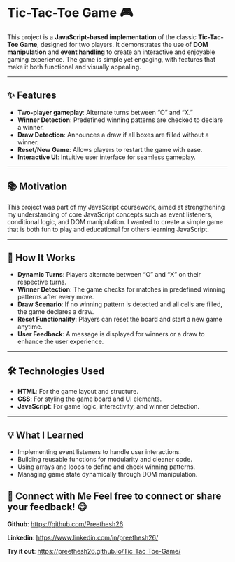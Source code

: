 # Tic-Tac-Toe Game 🎮  

This project is a **JavaScript-based implementation** of the classic **Tic-Tac-Toe Game**, designed for two players. It demonstrates the use of **DOM manipulation** and **event handling** to create an interactive and enjoyable gaming experience. The game is simple yet engaging, with features that make it both functional and visually appealing.  

---

## ✨ Features  

- **Two-player gameplay**: Alternate turns between “O” and “X.” 
- **Winner Detection**: Predefined winning patterns are checked to declare a winner.  
- **Draw Detection**: Announces a draw if all boxes are filled without a winner.  
- **Reset/New Game**: Allows players to restart the game with ease.  
- **Interactive UI**: Intuitive user interface for seamless gameplay.  

---

## 📚 Motivation  

This project was part of my JavaScript coursework, aimed at strengthening my understanding of core JavaScript concepts such as event listeners, conditional logic, and DOM manipulation. I wanted to create a simple game that is both fun to play and educational for others learning JavaScript.  

---

## 🚀 How It Works  

- **Dynamic Turns**: Players alternate between “O” and “X” on their respective turns.  
- **Winner Detection**: The game checks for matches in predefined winning patterns after every move.  
- **Draw Scenario**: If no winning pattern is detected and all cells are filled, the game declares a draw.  
- **Reset Functionality**: Players can reset the board and start a new game anytime.  
- **User Feedback**: A message is displayed for winners or a draw to enhance the user experience.  

---

## 🛠️ Technologies Used  

- **HTML**: For the game layout and structure.  
- **CSS**: For styling the game board and UI elements.  
- **JavaScript**: For game logic, interactivity, and winner detection.  

---

## 💡 What I Learned  

- Implementing event listeners to handle user interactions.  
- Building reusable functions for modularity and cleaner code.  
- Using arrays and loops to define and check winning patterns.  
- Managing game state dynamically through DOM manipulation.

## 🔗 Connect with Me Feel free to connect or share your feedback! 😊

**Github**: https://github.com/Preethesh26

**Linkedin**: https://www.linkedin.com/in/preethesh26/

**Try it out**: https://preethesh26.github.io/Tic_Tac_Toe-Game/
